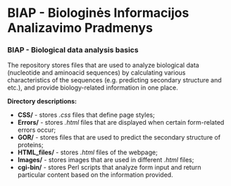 # BIAP - Biologinės Informacijos Analizavimo Pradmenys

### **BIAP** - Biological data analysis basics

The repository stores files that are used to analyze biological data (nucleotide and aminoacid sequences) by calculating various characteristics
of the sequences (e.g. predicting secondary structure and etc.), and provide biology-related information in one place.

**Directory descriptions:**

- **CSS/** - stores *.css* files that define page styles;
- **Errors/** - stores *.html* files that are displayed when certain form-related errors occur;
- **GOR/** - stores files that are used to predict the secondary structure of proteins;
- **HTML_files/** - stores *.html* files of the webpage;
- **Images/** - stores images that are used in different *.html* files;
- **cgi-bin/** - stores Perl scripts that analyze form input and return particular content based on the information provided.
